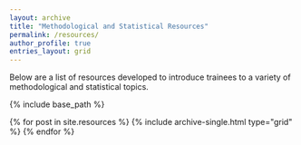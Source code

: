 ```yaml
---
layout: archive
title: "Methodological and Statistical Resources"
permalink: /resources/
author_profile: true
entries_layout: grid
---
```


Below are a list of resources developed to introduce trainees to a variety of methodological and statistical topics.

{% include base_path %}

<div class="grid__wrapper">
{% for post in site.resources %}
  {% include archive-single.html type="grid" %}
{% endfor %}
</div>

